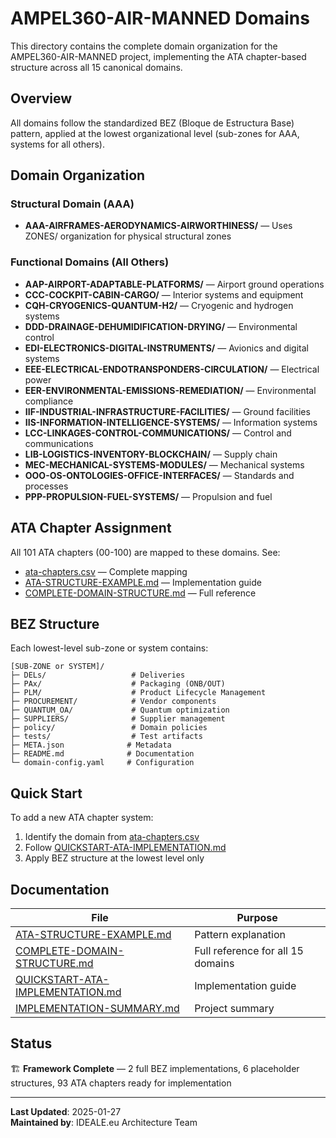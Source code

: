 # AMPEL360-AIR-MANNED Domains

This directory contains the complete domain organization for the AMPEL360-AIR-MANNED project, implementing the ATA chapter-based structure across all 15 canonical domains.

## Overview

All domains follow the standardized BEZ (Bloque de Estructura Base) pattern, applied at the lowest organizational level (sub-zones for AAA, systems for all others).

## Domain Organization

### Structural Domain (AAA)
- **AAA-AIRFRAMES-AERODYNAMICS-AIRWORTHINESS/** — Uses ZONES/ organization for physical structural zones

### Functional Domains (All Others)
- **AAP-AIRPORT-ADAPTABLE-PLATFORMS/** — Airport ground operations
- **CCC-COCKPIT-CABIN-CARGO/** — Interior systems and equipment
- **CQH-CRYOGENICS-QUANTUM-H2/** — Cryogenic and hydrogen systems
- **DDD-DRAINAGE-DEHUMIDIFICATION-DRYING/** — Environmental control
- **EDI-ELECTRONICS-DIGITAL-INSTRUMENTS/** — Avionics and digital systems
- **EEE-ELECTRICAL-ENDOTRANSPONDERS-CIRCULATION/** — Electrical power
- **EER-ENVIRONMENTAL-EMISSIONS-REMEDIATION/** — Environmental compliance
- **IIF-INDUSTRIAL-INFRASTRUCTURE-FACILITIES/** — Ground facilities
- **IIS-INFORMATION-INTELLIGENCE-SYSTEMS/** — Information systems
- **LCC-LINKAGES-CONTROL-COMMUNICATIONS/** — Control and communications
- **LIB-LOGISTICS-INVENTORY-BLOCKCHAIN/** — Supply chain
- **MEC-MECHANICAL-SYSTEMS-MODULES/** — Mechanical systems
- **OOO-OS-ONTOLOGIES-OFFICE-INTERFACES/** — Standards and processes
- **PPP-PROPULSION-FUEL-SYSTEMS/** — Propulsion and fuel

## ATA Chapter Assignment

All 101 ATA chapters (00-100) are mapped to these domains. See:
- [ata-chapters.csv](../../../1-DIMENSIONS/CANONICAL-TAXONOMY/ata-chapters.csv) — Complete mapping
- [ATA-STRUCTURE-EXAMPLE.md](./ATA-STRUCTURE-EXAMPLE.md) — Implementation guide
- [COMPLETE-DOMAIN-STRUCTURE.md](./COMPLETE-DOMAIN-STRUCTURE.md) — Full reference

## BEZ Structure

Each lowest-level sub-zone or system contains:

```
[SUB-ZONE or SYSTEM]/
├─ DELs/                   # Deliveries
├─ PAx/                    # Packaging (ONB/OUT)
├─ PLM/                    # Product Lifecycle Management
├─ PROCUREMENT/            # Vendor components
├─ QUANTUM_OA/             # Quantum optimization
├─ SUPPLIERS/              # Supplier management
├─ policy/                 # Domain policies
├─ tests/                  # Test artifacts
├─ META.json              # Metadata
├─ README.md              # Documentation
└─ domain-config.yaml     # Configuration
```

## Quick Start

To add a new ATA chapter system:
1. Identify the domain from [ata-chapters.csv](../../../1-DIMENSIONS/CANONICAL-TAXONOMY/ata-chapters.csv)
2. Follow [QUICKSTART-ATA-IMPLEMENTATION.md](./QUICKSTART-ATA-IMPLEMENTATION.md)
3. Apply BEZ structure at the lowest level only

## Documentation

| File | Purpose |
|------|---------|
| [ATA-STRUCTURE-EXAMPLE.md](./ATA-STRUCTURE-EXAMPLE.md) | Pattern explanation |
| [COMPLETE-DOMAIN-STRUCTURE.md](./COMPLETE-DOMAIN-STRUCTURE.md) | Full reference for all 15 domains |
| [QUICKSTART-ATA-IMPLEMENTATION.md](./QUICKSTART-ATA-IMPLEMENTATION.md) | Implementation guide |
| [IMPLEMENTATION-SUMMARY.md](./IMPLEMENTATION-SUMMARY.md) | Project summary |

## Status

🏗️ **Framework Complete** — 2 full BEZ implementations, 6 placeholder structures, 93 ATA chapters ready for implementation

---

**Last Updated**: 2025-01-27  
**Maintained by**: IDEALE.eu Architecture Team
